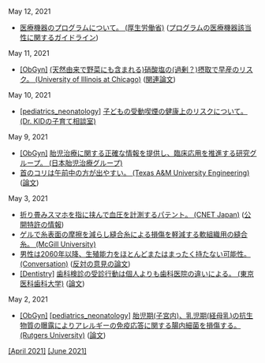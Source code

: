 May 12, 2021
* [医療機器のプログラムについて。 (厚生労働省)](https://www.mhlw.go.jp/stf/seisakunitsuite/bunya/0000179749_00004.html) ([プログラムの医療機器該当性に関するガイドライン](https://www.mhlw.go.jp/content/11120000/000764274.pdf))

May 11, 2021
* [\[ObGyn\]](ObGyn.md) [(天然由来で野菜にも含まれる)硝酸塩の(過剰？)摂取で早産のリスク。 (University of Illinois at Chicago)](https://today.uic.edu/largest-ever-study-to-look-at-maternal-nitrate-consumption-and-birth-outcomes) ([関連論文](https://www.sciencedirect.com/science/article/abs/pii/S0013935116308738))

May 10, 2021
* [\[pediatrics_neonatology\]](pediatrics_neonatology.md) [子どもの受動喫煙の健康上のリスクについて。 (Dr. KIDの子育て相談室)](https://ameblo.jp/doctor-kid/entry-12669973060.html)

May 9, 2021
* [\[ObGyn\]](ObGyn.md) [胎児治療に関する正確な情報を提供し、臨床応用を推進する研究グループ。 (日本胎児治療グループ)](https://fetusjapan.jp/)
* [首のコリは午前中の方が出やすい。 (Texas A&M University Engineering)](https://engineering.tamu.edu/news/2021/04/ISEN-body-mass-index-age-can-also-affect-risk-for-neck-pain.html) ([論文](https://journals.sagepub.com/doi/10.1177/0018720820983635))

May 3, 2021
* [折り畳みスマホを指に挟んで血圧を計測するパテント。 (CNET Japan)](https://japan.cnet.com/article/35168694/) ([公開特許の情報](https://nl.letsgodigital.org/uploads/2021/04/samsung-galaxy-z-fold.pdf))
* [ゲルで糸表面の摩擦を減らし縫合糸による損傷を軽減する軟組織用の縫合糸。 (McGill University)](https://www.mcgill.ca/newsroom/channels/news/surgical-sutures-inspired-human-tendons-330261)
* [男性は2060年以降、生殖能力をほとんどまたはまったく持たない可能性。 (Conversation)](https://theconversation.com/male-fertility-how-everyday-chemicals-are-destroying-sperm-counts-in-humans-and-animals-158097) ([反対の意見の論文](https://www.tandfonline.com/doi/full/10.1080/14647273.2021.1917778))
* [\[Dentistry\]](Dentistry.md) [歯科検診の受診行動は個人よりも歯科医院の違いによる。 (東京医科歯科大学)](https://www.tmd.ac.jp/topics_detail/id=54694) ([論文](https://www.mdpi.com/1660-4601/18/6/2816))

May 2, 2021
* [\[ObGyn\]](ObGyn.md) [\[pediatrics_neonatology\]](pediatrics_neonatology.md) [胎児期(子宮内)、乳児期(経母乳)の抗生物質の曝露によりアレルギーの免疫応答に関する腸内細菌を損傷する。 (Rutgers University)](https://www.rutgers.edu/news/infant-antibiotic-exposure-can-affect-future-immune-responses-toward-allergies) ([論文](https://mbio.asm.org/content/12/1/e03335-20))

[\[April 2021\]](2104.md) [\[June 2021\]](2106.md)
